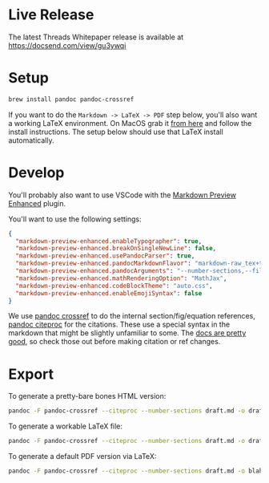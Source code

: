 # Live Release

The latest Threads Whitepaper release is available at https://docsend.com/view/gu3ywqi

# Setup

```bash
brew install pandoc pandoc-crossref
```

If you want to do the `Markdown -> LaTeX -> PDF` step below, you'll also want a working LaTeX environment. On MacOS grab it [from here](http://www.tug.org/mactex/) and follow the install instructions. The setup below should use that LaTeX install automatically.

# Develop

You'll probably also want to use VSCode with the [Markdown Preview Enhanced](https://marketplace.visualstudio.com/items?itemName=shd101wyy.markdown-preview-enhanced) plugin.

You'll want to use the following settings:

```json
{
  "markdown-preview-enhanced.enableTypographer": true,
  "markdown-preview-enhanced.breakOnSingleNewLine": false,
  "markdown-preview-enhanced.usePandocParser": true,
  "markdown-preview-enhanced.pandocMarkdownFlavor": "markdown-raw_tex+tex_math_dollars+fenced_code_attributes+backtick_code_blocks",
  "markdown-preview-enhanced.pandocArguments": "--number-sections,--filter=pandoc-crossref",
  "markdown-preview-enhanced.mathRenderingOption": "MathJax",
  "markdown-preview-enhanced.codeBlockTheme": "auto.css",
  "markdown-preview-enhanced.enableEmojiSyntax": false
}
```

We use [pandoc crossref](https://github.com/lierdakil/pandoc-crossref) to do the internal section/fig/equation references, [pandoc citeproc](https://github.com/jgm/pandoc-citeproc) for the citations. These use a special syntax in the markdown that might be slightly unfamiliar to some. The [docs are pretty good](https://pandoc.org/MANUAL.html#citations), so check those out before making citation or ref changes.

# Export

To generate a pretty-bare bones HTML version:

```bash
pandoc -F pandoc-crossref --citeproc --number-sections draft.md -o draft.html --mathjax --standalone
```

To generate a workable LaTeX file:

```bash
pandoc -F pandoc-crossref --citeproc --number-sections draft.md -o draft.tex --standalone
```

To generate a default PDF version via LaTeX:

```bash
pandoc -F pandoc-crossref --citeproc --number-sections draft.md -o blah.pdf
```
